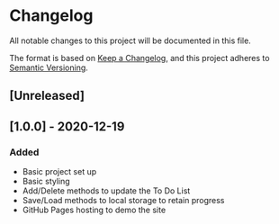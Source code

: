 # Changelog
All notable changes to this project will be documented in this file.

The format is based on [Keep a Changelog](https://keepachangelog.com/en/1.0.0/),
and this project adheres to [Semantic Versioning](https://semver.org/spec/v2.0.0.html).

## [Unreleased]

## [1.0.0] - 2020-12-19
### Added
- Basic project set up
- Basic styling
- Add/Delete methods to update the To Do List
- Save/Load methods to local storage to retain progress
- GitHub Pages hosting to demo the site